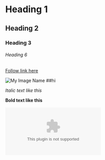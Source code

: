 # Heading 1

## Heading 2

### Heading 3

###### Heading 6


[Follow link here](http://your.link/here)

![My Image Name](http://link/to/image.jpg)  ##hi 

_Italic text like this_

**Bold text like this**

![Hello Insta](instagram.com)
